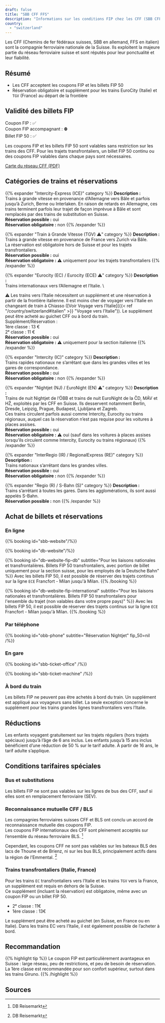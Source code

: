 ```yaml
---
draft: false
title: "SBB CFF FFS"
description: "Informations sur les conditions FIP chez les CFF (SBB CFF FFS)."
country:
  - "switzerland"
---
```

Les CFF (Chemins de fer fédéraux suisses, SBB en allemand, FFS en italien) sont la compagnie ferroviaire nationale de la Suisse. Ils exploitent la majeure partie du réseau ferroviaire suisse et sont réputés pour leur ponctualité et leur fiabilité.

## Résumé

- Les CFF acceptent les coupons FIP et les billets FIP 50
- Réservation obligatoire et supplément pour les trains EuroCity (Italie) et `TGV` (France) au départ de la frontière

## Validité des billets FIP

Coupon FIP : ✅ \
Coupon FIP accompagnant : ⛔ \
Billet FIP 50 : ✅

Les coupons FIP et les billets FIP 50 sont valables sans restriction sur les trains des CFF. Pour les trajets transfrontaliers, un billet FIP 50 continu ou des coupons FIP valables dans chaque pays sont nécessaires.

[Carte du réseau CFF (PDF)](https://www.raildeliverygroup.com/files/Publications/services/rst/RST_SBB_Map.pdf)

## Catégories de trains et réservations

{{% expander "Intercity-Express (ICE)" category %}}
**Description :** \
Trains à grande vitesse en provenance d’Allemagne vers Bâle et parfois jusqu’à Zurich, Berne ou Interlaken. En raison de retards en Allemagne, ces trains terminent parfois leur trajet de façon imprévue à Bâle et sont remplacés par des trains de substitution en Suisse. \
**Réservation possible :** oui \
**Réservation obligatoire :** non
{{% /expander %}}

{{% expander "Train à Grande Vitesse (TGV) ⚠️" category %}}
**Description :** \
Trains à grande vitesse en provenance de France vers Zurich via Bâle. \
La réservation est obligatoire hors de Suisse et pour les trajets transfrontaliers. \
**Réservation possible :** oui \
**Réservation obligatoire :** ⚠️ uniquement pour les trajets transfrontaliers
{{% /expander %}}

{{% expander "Eurocity (EC) / Eurocity (ECE) ⚠️" category %}}
**Description :** \
Trains internationaux vers l’Allemagne et l’Italie. \

⚠️ Les trains vers l’Italie nécessitent un supplément et une réservation à partir de la frontière italienne. Il est moins cher de voyager vers l’Italie en changeant de train à Chiasso ([Voir Voyage vers l’Italie]({{< ref "/country/switzerland#italien" >}} "Voyage vers l’Italie")). Le supplément peut être acheté au guichet CFF ou à bord du train. \
Supplément/Réservation : \
1ère classe : 13 € \
2ᵉ classe : 11 € \
**Réservation possible :** oui \
**Réservation obligatoire :** ⚠️ uniquement pour la section italienne
{{% /expander %}}

{{% expander "Intercity (IC)" category %}}
**Description :** \
Trains rapides nationaux ne s’arrêtant que dans les grandes villes et les gares de correspondance. \
**Réservation possible :** oui \
**Réservation obligatoire :** non
{{% /expander %}}

{{% expander "Nightjet (NJ) / EuroNight (EN) ⚠️" category %}}
**Description :** \
Trains de nuit Nightjet de l’ÖBB et trains de nuit EuroNight de la ČD, MÁV et HŽ, exploités par les CFF en Suisse. Ils desservent notamment Berlin, Dresde, Leipzig, Prague, Budapest, Ljubljana et Zagreb. \
Ces trains circulent parfois aussi comme Intercity, Eurocity ou trains régionaux, auquel cas la réservation n’est pas requise pour les voitures à places assises. \
**Réservation possible :** oui \
**Réservation obligatoire :** ⚠️ oui (sauf dans les voitures à places assises lorsqu’ils circulent comme Intercity, Eurocity ou trains régionaux)
{{% /expander %}}

{{% expander "InterRegio (IR) / RegionalExpress (RE)" category %}}
**Description :** \
Trains nationaux s’arrêtant dans les grandes villes. \
**Réservation possible :** oui \
**Réservation obligatoire :** non
{{% /expander %}}

{{% expander "Regio (R) / S-Bahn (S)" category %}}
**Description :** \
Trains s’arrêtant à toutes les gares. Dans les agglomérations, ils sont aussi appelés S-Bahn. \
**Réservation possible :** non
{{% /expander %}}

## Achat de billets et réservations

### En ligne
{{% booking id="sbb-website"/%}}

{{% booking id="db-website"/%}}

{{% booking id="db-website-fip-db"
  subtitle="Pour les liaisons nationales et transfrontalières. Billets FIP 50 transfrontaliers, avec portion de billet uniquement pour la section suisse, pour les employés de la Deutsche Bahn"
%}}
Avec les billets FIP 50, il est possible de réserver des trajets continus sur la ligne `ECE` Francfort - Milan jusqu'à Milan.
{{% /booking %}}

{{% booking id="db-website-fip-international"
  subtitle="Pour les liaisons nationales et transfrontalières. Billets FIP 50 transfrontaliers pour l'ensemble du trajet (non valables dans votre propre pays)"
%}}
Avec les billets FIP 50, il est possible de réserver des trajets continus sur la ligne `ECE` Francfort - Milan jusqu'à Milan.
{{% /booking %}}

### Par téléphone

{{% booking id="obb-phone" subtitle="Réservation Nightjet" fip_50=nil /%}}

### En gare

{{% booking id="sbb-ticket-office" /%}}

{{% booking id="sbb-ticket-machine" /%}}

### À bord du train

Les billets FIP ne peuvent pas être achetés à bord du train. Un supplément est appliqué aux voyageurs sans billet. La seule exception concerne le supplément pour les trains grandes lignes transfrontaliers vers l’Italie.

## Réductions

Les enfants voyagent gratuitement sur les trajets réguliers (hors trajets spéciaux) jusqu’à l’âge de 6 ans inclus. Les enfants jusqu’à 15 ans inclus bénéficient d’une réduction de 50 % sur le tarif adulte. À partir de 16 ans, le tarif adulte s’applique.

## Conditions tarifaires spéciales

### Bus et substitutions

Les billets FIP ne sont pas valables sur les lignes de bus des CFF, sauf si elles sont en remplacement ferroviaire (SEV).

### Reconnaissance mutuelle CFF / BLS
Les compagnies ferroviaires suisses CFF et BLS ont conclu un accord de reconnaissance mutuelle des coupons FIP.  
Les coupons FIP internationaux des CFF sont pleinement acceptés sur l’ensemble du réseau ferroviaire BLS. [^2]

Cependant, les coupons CFF ne sont pas valables sur les bateaux BLS des lacs de Thoune et de Brienz, ni sur les bus BLS, principalement actifs dans la région de l’Emmental. [^2]

### Trains transfrontaliers (Italie, France)

Pour les trains `EC` transfrontaliers vers l’Italie et les trains `TGV` vers la France, un supplément est requis en dehors de la Suisse. \
Ce supplément (incluant la réservation) est obligatoire, même avec un coupon FIP ou un billet FIP 50.
- 2ᵉ classe : 11€
- 1ère classe : 13€

Le supplément peut être acheté au guichet (en Suisse, en France ou en Italie). Dans les trains EC vers l’Italie, il est également possible de l’acheter à bord.

## Recommandation

{{% highlight tip %}}
Le coupon FIP est particulièrement avantageux en Suisse : large réseau, peu de restrictions, et peu de besoin de réservation. La 1ère classe est recommandée pour son confort supérieur, surtout dans les trains Giruno.
{{% /highlight %}}

## Sources

[^1]: [Rail Delivery Group](https://www.raildeliverygroup.com/rst/europe-and-fip.html)
[^2]: DB Reisemarkt
